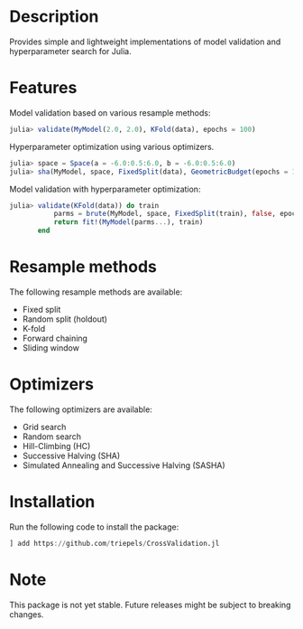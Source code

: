 # Description
Provides simple and lightweight implementations of model validation and hyperparameter search for Julia. 

# Features
Model validation based on various resample methods:
```julia
julia> validate(MyModel(2.0, 2.0), KFold(data), epochs = 100)
```

Hyperparameter optimization using various optimizers.
```julia
julia> space = Space(a = -6.0:0.5:6.0, b = -6.0:0.5:6.0)
julia> sha(MyModel, space, FixedSplit(data), GeometricBudget(epochs = 100), 0.5, false)
```

Model validation with hyperparameter optimization:
```julia
julia> validate(KFold(data)) do train
           parms = brute(MyModel, space, FixedSplit(train), false, epochs = 100)
           return fit!(MyModel(parms...), train)
       end
```

# Resample methods
The following resample methods are available:
* Fixed split
* Random split (holdout)
* K-fold
* Forward chaining
* Sliding window

# Optimizers
The following optimizers are available:
* Grid search
* Random search
* Hill-Climbing (HC)
* Successive Halving (SHA)
* Simulated Annealing and Successive Halving (SASHA)

# Installation
Run the following code to install the package:
```julia
] add https://github.com/triepels/CrossValidation.jl
```

# Note
This package is not yet stable. Future releases might be subject to breaking changes.
